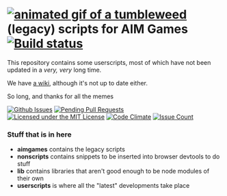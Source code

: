 # [![animated gif of a tumbleweed](https://i.imgur.com/1WhhtdH.gif)](https://i.imgur.com/1WhhtdH.gif) (legacy) scripts for AIM Games [![Build status](https://ci.appveyor.com/api/projects/status/d3wcdbxowut925bk/branch/master?svg=true)](https://ci.appveyor.com/project/uwx/aimgames/branch/master)
This repository contains some userscripts, most of which have not been updated in a _very, very_ long time.

We have [a wiki](https://github.com/cravxx/aimgames/wiki/), although it's not up to date either.

So long, and thanks for all the memes

[![Github Issues](http://githubbadges.herokuapp.com/cravxx/aimgames/issues.svg)](https://github.com/cravxx/aimgames/issues) [![Pending Pull Requests](http://githubbadges.herokuapp.com/cravxx/aimgames/pulls.svg)](https://github.com/cravxx/aimgames/pulls)
[![Licensed under the MIT License](https://img.shields.io/badge/license-MIT-blue.svg)](LICENSE.md)
[![Code Climate](https://img.shields.io/codeclimate/github/cravxx/aimgames.svg)](https://codeclimate.com/github/cravxx/aimgames)
[![Issue Count](https://codeclimate.com/github/cravxx/aimgames/badges/issue_count.svg)](https://codeclimate.com/github/cravxx/aimgames)

### Stuff that is in here

* **aimgames** contains the legacy scripts
* **nonscripts** contains snippets to be inserted into browser devtools to do stuff
* **lib** contains libraries that aren't good enough to be node modules of their own
* **userscripts** is where all the "latest" developments take place